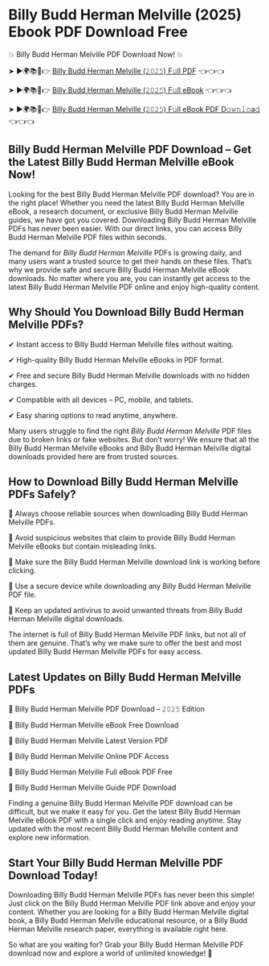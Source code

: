 # Billy Budd Herman Melville (2025) Ebook PDF Download Free

💥 Billy Budd Herman Melville PDF Download Now! 💥

➤ ►🌍📚📱👉 [Billy Budd Herman Melville (𝟸𝟶𝟸𝟻) F𝚞ll PDF](https://getpdf.xyz/billy-budd-herman-melville) 👈👈👈


➤ ►🌍📚📱👉 [Billy Budd Herman Melville (𝟸𝟶𝟸𝟻) F𝚞ll eBook](https://getpdf.xyz/billy-budd-herman-melville) 👈👈👈


➤ ►🌍📚📱👉 [Billy Budd Herman Melville (𝟸𝟶𝟸𝟻) F𝚞ll eBook PDF D𝚘𝚠𝚗𝚕𝚘a𝚍](https://getpdf.xyz/billy-budd-herman-melville) 👈👈👈


## Billy Budd Herman Melville PDF Download – Get the Latest Billy Budd Herman Melville eBook Now!

Looking for the best Billy Budd Herman Melville PDF download? You are in the right place! Whether you need the latest Billy Budd Herman Melville eBook, a research document, or exclusive Billy Budd Herman Melville guides, we have got you covered. Downloading Billy Budd Herman Melville PDFs has never been easier. With our direct links, you can access Billy Budd Herman Melville PDF files within seconds.

The demand for *Billy Budd Herman Melville* PDFs is growing daily, and many users want a trusted source to get their hands on these files. That’s why we provide safe and secure Billy Budd Herman Melville eBook downloads. No matter where you are, you can instantly get access to the latest Billy Budd Herman Melville PDF online and enjoy high-quality content.

## Why Should You Download Billy Budd Herman Melville PDFs?

✔ Instant access to Billy Budd Herman Melville files without waiting.

✔ High-quality Billy Budd Herman Melville eBooks in PDF format.

✔ Free and secure Billy Budd Herman Melville downloads with no hidden charges.

✔ Compatible with all devices – PC, mobile, and tablets.

✔ Easy sharing options to read anytime, anywhere.

Many users struggle to find the right *Billy Budd Herman Melville* PDF files due to broken links or fake websites. But don’t worry! We ensure that all the Billy Budd Herman Melville eBooks and Billy Budd Herman Melville digital downloads provided here are from trusted sources.

## How to Download Billy Budd Herman Melville PDFs Safely?

📌 Always choose reliable sources when downloading Billy Budd Herman Melville PDFs.

📌 Avoid suspicious websites that claim to provide Billy Budd Herman Melville eBooks but contain misleading links.

📌 Make sure the Billy Budd Herman Melville download link is working before clicking.

📌 Use a secure device while downloading any Billy Budd Herman Melville PDF file.

📌 Keep an updated antivirus to avoid unwanted threats from Billy Budd Herman Melville digital downloads.

The internet is full of Billy Budd Herman Melville PDF links, but not all of them are genuine. That’s why we make sure to offer the best and most updated Billy Budd Herman Melville PDFs for easy access.

## Latest Updates on Billy Budd Herman Melville PDFs

🔹 Billy Budd Herman Melville PDF Download – 𝟸𝟶𝟸𝟻 Edition

🔹 Billy Budd Herman Melville eBook Free Download

🔹 Billy Budd Herman Melville Latest Version PDF

🔹 Billy Budd Herman Melville Online PDF Access

🔹 Billy Budd Herman Melville Full eBook PDF Free

🔹 Billy Budd Herman Melville Guide PDF Download

Finding a genuine Billy Budd Herman Melville PDF download can be difficult, but we make it easy for you. Get the latest Billy Budd Herman Melville eBook PDF with a single click and enjoy reading anytime. Stay updated with the most recent Billy Budd Herman Melville content and explore new information.

## Start Your Billy Budd Herman Melville PDF Download Today!

Downloading Billy Budd Herman Melville PDFs has never been this simple! Just click on the Billy Budd Herman Melville PDF link above and enjoy your content. Whether you are looking for a Billy Budd Herman Melville digital book, a Billy Budd Herman Melville educational resource, or a Billy Budd Herman Melville research paper, everything is available right here.

So what are you waiting for? Grab your Billy Budd Herman Melville PDF download now and explore a world of unlimited knowledge! 🚀